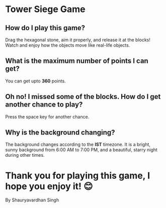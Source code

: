 # Tower Siege Game
 
## How do I play this game?
Drag the hexagonal stone, aim it properly, and release it at the blocks! Watch and enjoy how the objects move like real-life objects.

## What is the maximum number of points I can get?
You can get upto __360__ points.

## Oh no! I missed some of the blocks. How do I get another chance to play?
Press the space key for another chance.

## Why is the background changing?
The background changes according to the **IST** timezone. It is a bright, sunny background from 6:00 AM to 7:00 PM, and a beautiful, starry night during other times.

# Thank you for playing this game, I hope you enjoy it! 😊

By Shauryavardhan Singh


